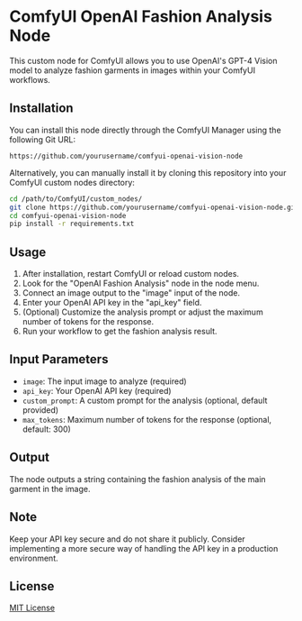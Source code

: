 # ComfyUI OpenAI Fashion Analysis Node

This custom node for ComfyUI allows you to use OpenAI's GPT-4 Vision model to analyze fashion garments in images within your ComfyUI workflows.

## Installation

You can install this node directly through the ComfyUI Manager using the following Git URL:

```
https://github.com/yourusername/comfyui-openai-vision-node
```

Alternatively, you can manually install it by cloning this repository into your ComfyUI custom nodes directory:

```bash
cd /path/to/ComfyUI/custom_nodes/
git clone https://github.com/yourusername/comfyui-openai-vision-node.git
cd comfyui-openai-vision-node
pip install -r requirements.txt
```

## Usage

1. After installation, restart ComfyUI or reload custom nodes.
2. Look for the "OpenAI Fashion Analysis" node in the node menu.
3. Connect an image output to the "image" input of the node.
4. Enter your OpenAI API key in the "api_key" field.
5. (Optional) Customize the analysis prompt or adjust the maximum number of tokens for the response.
6. Run your workflow to get the fashion analysis result.

## Input Parameters

- `image`: The input image to analyze (required)
- `api_key`: Your OpenAI API key (required)
- `custom_prompt`: A custom prompt for the analysis (optional, default provided)
- `max_tokens`: Maximum number of tokens for the response (optional, default: 300)

## Output

The node outputs a string containing the fashion analysis of the main garment in the image.

## Note

Keep your API key secure and do not share it publicly. Consider implementing a more secure way of handling the API key in a production environment.

## License

[MIT License](https://opensource.org/licenses/MIT)